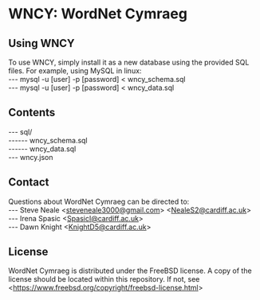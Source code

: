# WNCY: WordNet Cymraeg

## Using WNCY
To use WNCY, simply install it as a new database using the provided SQL files. For example, using MySQL in linux:  
--- mysql -u [user] -p [password] < wncy_schema.sql  
--- mysql -u [user] -p [password] < wncy_data.sql  

## Contents
--- sql/  
------ wncy_schema.sql  
------ wncy_data.sql  
--- wncy.json  

## Contact
Questions about WordNet Cymraeg can be directed to:  
--- Steve Neale <<steveneale3000@gmail.com>> <<NealeS2@cardiff.ac.uk>>  
--- Irena Spasic <<SpasicI@cardiff.ac.uk>>  
--- Dawn Knight <<KnightD5@cardiff.ac.uk>>

## License
WordNet Cymraeg is distributed under the FreeBSD license. A copy of the license should be located within this repository. If not, see <<https://www.freebsd.org/copyright/freebsd-license.html>>
